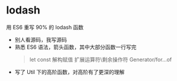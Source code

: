 # lodash
用 ES6 重写 90% 的 lodash 函数
* 别人看源码，我写源码
* 熟悉 ES6 语法，箭头函数，其中大部分函数一行写完
  > let const 解构赋值 扩展运算符\剩余操作符 Generator/for...of
* 写了 Util 下的高阶函数，对高阶有了更深的理解
